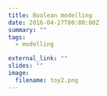 ```yaml
---
title: Boolean modelling
date: 2016-04-27T00:00:00Z
summary: ""
tags:
  - modelling

external_link: ""
slides: ""
image:
  filename: toy2.png
---
```

